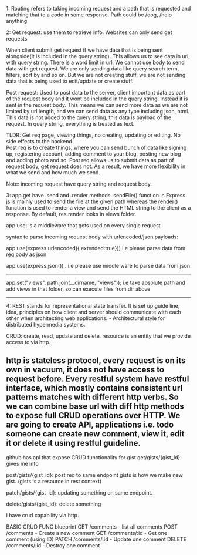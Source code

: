 
1: Routing refers to taking incoming request and a path that is requested and matching that to a code in some response. Path could be /dog, /help anything.

2: Get request: use them to retrieve info. Websites can only send get requests

When client submit get request if we have data that is being sent alongside(it is included in the query string). This allows us to see data in url, with query string. There is a word limit in url. We cannot use body to send data with get request.
We are only sending data like query search term, filters, sort by and so on. But we are not creating stuff, we are not sending data that is being used to edit/update or create stuff.

Post request: Used to post data to the server, client important data as part of the request body and it wont be included in the query string. Instead it is sent in the request body. This means we can send more data as we are not limited by url length, and we can send data as any type including json, html. This data is not added to the query string, this data is payload of the request. In query string, everything is treated as text.

TLDR: Get req page, viewing things, no creating, updating or editing. No side effects to the backend.  
Post req is to create things, where you can send bunch of data like signing up, registering account, adding comment to your blog, posting new blog and adding photo and so. Post req allows us to submit data as part of request body, get request does not. As a result, we have more flexibility in what we send and how much we send.

Note: incoming request have query string and request body.

3: app.get have .send and .render methods. 
sendFile() function in Express. js is mainly used to send the file at the given path whereas the 
render() function is used to render a view and send the HTML string to the client as a response. By default, res.render looks in views folder.

app.use: is a middleware that gets used on every single request

syntax to parse incoming request body with urlencoded/json payloads:

app.use(express.urlencoded({ extended:true})) i.e please parse data from req body as json

app.use(express.json()) . i.e please use middle ware to parse data from json

---

app.set("views", path.join(__dirname, "views")); i.e take absolute path and add views in that folder, so can execute files from dir above

---


4: REST stands for representational state transfer. It is set up guide line, idea, principles on how client and server should communicate with each other when architecting web applications.  - Architectural style for distributed hypermedia systems.

CRUD: create, read, update and delete.
resource is an entity that we provide access to via http.

http is stateless protocol, every request is on its own in vacuum, it does not have access to request before. 
Every restful system have restful interface, which mostly contains consistent url patterns matches with different http verbs. 
So we can combine base url with diff http methods to expose full CRUD operations over HTTP. We are going to create API, applications i.e. todo someone can create new comment, view it, edit it or delete it using restful guideline.
----
github has api that expose CRUD functionality for gist
get/gists/{gist_id}: gives me info

post/gists/{gist_id}: post req to same endpoint gists is how we make new gist. (gists is a resource in rest context)

patch/gists/{gist_id}: updating something on same endpoint.

delete/gists/{gist_id}: delete something 

I have crud capability via http.

BASIC CRUD FUNC blueprint
 GET /comments - list all comments
 POST /comments - Create a new comment
 GET /comments/:id - Get one comment (using ID)
 PATCH /comments/:id - Update one comment
 DELETE  /comments/:id - Destroy one comment